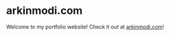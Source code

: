 # arkinmodi.com

Welcome to my portfolio website! Check it out at
[arkinmodi.com](https://arkinmodi.com)!
